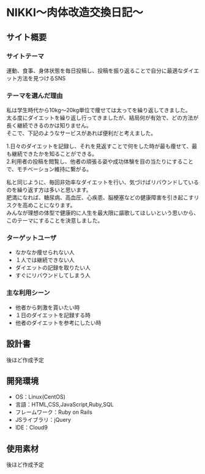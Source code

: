 # NIKKI〜肉体改造交換日記〜

## サイト概要

### サイトテーマ
運動、食事、身体状態を毎日投稿し、投稿を振り返ることで自分に最適なダイエット方法を見つけるSNS

### テーマを選んだ理由
私は学生時代から10kg〜20kg単位で痩せては太ってを繰り返してきました。  
太る度にダイエットを繰り返し行ってきましたが、結局何が有効で、どの方法が長く継続できるのかは知りません。  
そこで、下記のようなサービスがあれば便利だと考えました。

1.日々のダイエットを記録し、それを見返すことで何をした時が最も痩せて、最も継続できたかを知ることができる。  
2.利用者の投稿を閲覧し、他者の頑張る姿や成功体験を目の当たりにすることで、モチベーション維持に繋がる。

私と同じように、毎回非効率なダイエットを行い、気づけばリバウンドしているのを繰り返す方は多いと思います。  
肥満になれば、糖尿病、高血圧、心疾患、脳梗塞などの健康障害を引き起こすリスクを高めことになります。  
みんなが理想の体型で健康的に人生を最大限に謳歌してほしいという思いから、このテーマにすることを決意しました。

### ターゲットユーザ
- なかなか痩せられない人
- １人では継続できない人
- ダイエットの記録を取りたい人
- すぐにリバウンドしてしまう人

### 主な利用シーン
- 他者から刺激を貰いたい時
- １日のダイエットを記録する時
- 他者のダイエットを参考にしたい時
​
## 設計書
後ほど作成予定
​
## 開発環境
- OS：Linux(CentOS)
- 言語：HTML,CSS,JavaScript,Ruby,SQL
- フレームワーク：Ruby on Rails
- JSライブラリ：jQuery
- IDE：Cloud9
​
## 使用素材
後ほど作成予定